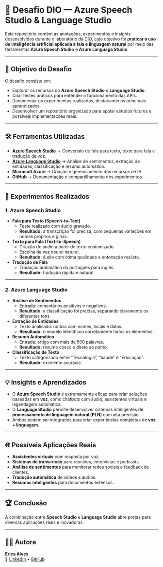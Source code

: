 # 🚀 Desafio DIO — Azure Speech Studio & Language Studio

Este repositório contém as anotações, experimentos e insights desenvolvidos durante o laboratório da [DIO](https://www.dio.me/), cujo objetivo foi **praticar o uso de inteligência artificial aplicada à fala e linguagem natural** por meio das ferramentas **Azure Speech Studio** e **Azure Language Studio**.

---

## 🧠 Objetivo do Desafio
O desafio consiste em:
- Explorar os recursos do **Azure Speech Studio** e **Language Studio**.
- Criar testes práticos para entender o funcionamento das APIs.
- Documentar os experimentos realizados, destacando os principais aprendizados.
- Desenvolver um repositório organizado para apoiar estudos futuros e possíveis implementações reais.

---

## 🛠️ Ferramentas Utilizadas
- **[Azure Speech Studio](https://speech.microsoft.com/portal)** → Conversão de fala para texto, texto para fala e tradução de voz.
- **[Azure Language Studio](https://language.cognitive.azure.com/)** → Análise de sentimentos, extração de entidades, classificação e resumo automático.
- **Microsoft Azure** → Criação e gerenciamento dos recursos de IA.
- **GitHub** → Documentação e compartilhamento dos experimentos.

---

## 📌 Experimentos Realizados

### **1. Azure Speech Studio**
- **Fala para Texto (Speech-to-Text)**  
  - Teste realizado com áudio gravado.  
  - **Resultado:** a transcrição foi precisa, com pequenas variações em nomes próprios e gírias.
- **Texto para Fala (Text-to-Speech)**  
  - Criação de áudio a partir de texto customizado.  
  - Escolha de voz neural natural.  
  - **Resultado:** áudio com ótima qualidade e entonação realista.
- **Tradução de Fala**  
  - Tradução automática do português para inglês.  
  - **Resultado:** tradução rápida e natural.

---

### **2. Azure Language Studio**
- **Análise de Sentimentos**  
  - Entrada: comentários positivos e negativos.  
  - **Resultado:** a classificação foi precisa, separando claramente os diferentes tons.
- **Extração de Entidades**  
  - Texto analisado: notícia com nomes, locais e datas.  
  - **Resultado:** o modelo identificou corretamente todos os elementos.
- **Resumo Automático**  
  - Entrada: artigo com mais de 500 palavras.  
  - **Resultado:** resumo coeso e direto ao ponto.
- **Classificação de Texto**  
  - Texto categorizado entre “Tecnologia”, “Saúde” e “Educação”.  
  - **Resultado:** excelente acurácia.

---

## 💡 Insights e Aprendizados
- O **Azure Speech Studio** é extremamente eficaz para criar soluções baseadas em **voz**, como chatbots com áudio, assistentes virtuais e legendagem automática.
- O **Language Studio** permite desenvolver sistemas inteligentes de **processamento de linguagem natural (PLN)** com alta precisão.
- Ambos podem ser integrados para criar experiências completas de **voz + linguagem**.

---

## 🌐 Possíveis Aplicações Reais
- **Assistentes virtuais** com resposta por voz.
- **Sistemas de transcrição** para reuniões, entrevistas e podcasts.
- **Análise de sentimentos** para monitorar redes sociais e feedback de clientes.
- **Tradução automática** de vídeos e áudios.
- **Resumos inteligentes** para documentos extensos.

---

## 🏆 Conclusão 
A combinação entre **Speech Studio** e **Language Studio** abre portas para diversas aplicações reais e inovadoras.

---

## 👩‍💻 Autora
**Erica Alves**  
🔗 [LinkedIn](https://www.linkedin.com/in/EricaVillares) • [GitHub](https://github.com/EricaVillares)

